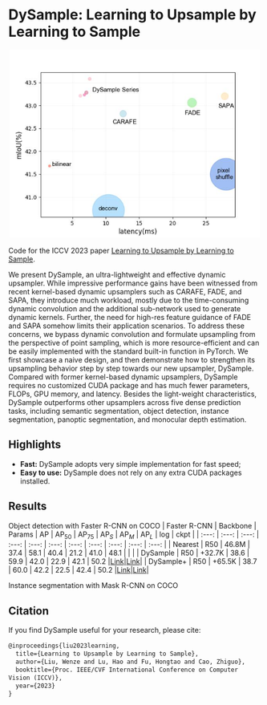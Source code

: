 # DySample: Learning to Upsample by Learning to Sample

<p align="center"><img src="complexity.jpg" width="500" title="Complexity"/></p>

Code for the ICCV 2023 paper [Learning to Upsample by Learning to Sample](https://arxiv.org/abs/2308.15085).

We present DySample, an ultra-lightweight and effective dynamic upsampler. While impressive performance gains have been witnessed from recent kernel-based dynamic upsamplers such as CARAFE, FADE, and SAPA, they introduce much workload, mostly due to the time-consuming dynamic convolution and the additional sub-network used to generate dynamic kernels. Further, the need for high-res feature guidance of FADE and SAPA somehow limits their application scenarios. To address these concerns, we bypass dynamic convolution and formulate upsampling from the perspective of point sampling, which is more resource-efficient and can be easily implemented with the standard built-in function in PyTorch. We first showcase a naive design, and then demonstrate how to strengthen its upsampling behavior step by step towards our new upsampler, DySample. Compared with former kernel-based dynamic upsamplers, DySample requires no customized CUDA package and has much fewer parameters, FLOPs, GPU memory, and latency. Besides the light-weight characteristics, DySample outperforms other upsamplers across five dense prediction tasks, including semantic segmentation, object detection, instance segmentation, panoptic segmentation, and monocular depth estimation.

## Highlights

- **Fast:** DySample adopts very simple implementation for fast speed;
- **Easy to use:** DySample does not rely on any extra CUDA packages installed.

## Results

Object detection with Faster R-CNN on COCO
| Faster R-CNN | Backbone | Params |   AP     | AP$_{50}$ | AP$_{75}$ | AP$_S$   | AP$_M$   | AP$_{L}$ |  log  | ckpt  |
| :---:        |  :---:   | :---:  | :---:    | :---:     | :---:     | :---:    | :---:    | :---:    | :---: | :---: |
| Nearest      | R50      | 46.8M  | 37.4     | 58.1      | 40.4      | 21.2     | 41.0     | 48.1     |       |       |
| DySample     | R50      | +32.7K | 38.6     | 59.9      | 42.0      | 22.9     | 42.1     | 50.2     |[Link](https://github.com/tiny-smart/detection-with-upsamplers/releases/download/checkpoint/faster_rcnn_r50_fpn_dysample-lpg4_1x_coco.log)|[Link](https://github.com/tiny-smart/detection-with-upsamplers/releases/download/checkpoint/faster_rcnn_r50_fpn_dysample-lpg4_1x_coco.pth)|
| DySample+    | R50      | +65.5K | 38.7     | 60.0      | 42.2      | 22.5     | 42.4     | 50.2     |[Link](https://github.com/tiny-smart/detection-with-upsamplers/releases/download/checkpoint/faster_rcnn_r50_fpn_dysample-lpg4ds_1x_coco.log)|[Link](https://github.com/tiny-smart/detection-with-upsamplers/releases/download/checkpoint/faster_rcnn_r50_fpn_dysample-lpg4ds_1x_coco.pth)|

Instance segmentation with Mask R-CNN on COCO

## Citation
If you find DySample useful for your research, please cite:
```
@inproceedings{liu2023learning,
  title={Learning to Upsample by Learning to Sample},
  author={Liu, Wenze and Lu, Hao and Fu, Hongtao and Cao, Zhiguo},
  booktitle={Proc. IEEE/CVF International Conference on Computer Vision (ICCV)},
  year={2023}
}
```

